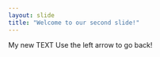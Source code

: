 ```yaml
---
layout: slide
title: "Welcome to our second slide!"
---
```

My new TEXT
Use the left arrow to go back!
